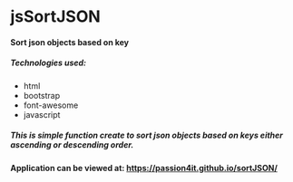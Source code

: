 # jsSortJSON
#### Sort json objects based on key
##### Technologies used:
- html
- bootstrap
- font-awesome
- javascript

##### This is simple function create to sort json objects based on keys either ascending or descending order.

#### Application can be viewed at: https://passion4it.github.io/sortJSON/

